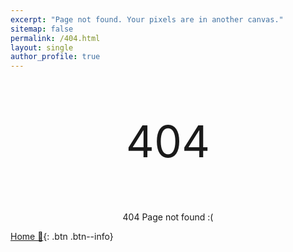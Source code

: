 ```yaml
---
excerpt: "Page not found. Your pixels are in another canvas."
sitemap: false
permalink: /404.html
layout: single
author_profile: true
---
```


<p style="text-align: center;font-size:500%;">404</p>

<p style="text-align: center;">404 Page not found :(</p>

[Home 🏡](/){: .btn .btn--info}